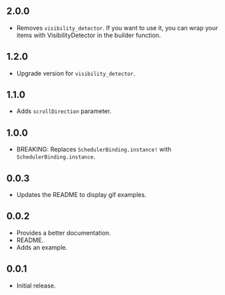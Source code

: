 ## 2.0.0

- Removes `visibility_detector`. If you want to use it, you can wrap your items with VisibilityDetector in the builder function.

## 1.2.0

- Upgrade version for `visibility_detector`.

## 1.1.0

- Adds `scrollDirection` parameter.

## 1.0.0

- BREAKING: Replaces `SchedulerBinding.instance!` with `SchedulerBinding.instance`.

## 0.0.3

- Updates the README to display gif examples.

## 0.0.2

- Provides a better documentation.
- README.
- Adds an example.

## 0.0.1

- Initial release.
